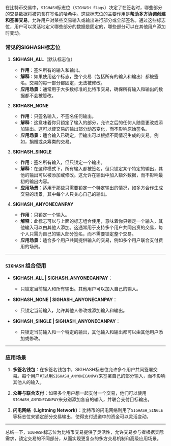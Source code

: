 在比特币交易中，`SIGHASH`标志位（`SIGHASH flags`）决定了在签名时，哪些部分的交易数据将被包含在签名的哈希中。这些标志位的主要作用是**帮助多方协调创建和签署交易**，允许用户对某些交易输入或输出进行部分或全部签名。通过这些标志位，用户可以灵活地定义哪些部分的数据是固定的，哪些部分可以在其他用户添加时变动。

### 常见的SIGHASH标志位

1. **SIGHASH_ALL**（默认标志位）
   - **作用**：签名所有的输入和输出。
   - **解释**：如果使用这个标志，整个交易（包括所有的输入和输出）都被签名。交易的每一部分都固定，无法被修改。
   - **应用场景**：通常用于大多数标准的比特币交易，确保所有输入和输出的数据都不会被篡改。

2. **SIGHASH_NONE**
   - **作用**：只签名输入，不签名任何输出。
   - **解释**：这意味着你只锁定了输入的部分，允许之后的任何人随意更改或添加输出。这可以使交易的输出部分动态变化，而不影响原始签名。
   - **应用场景**：适合输入已确定，但输出可以根据不同情况生成的交易。例如，捐赠或众筹类的交易。

3. **SIGHASH_SINGLE**
   - **作用**：签名所有输入，但只锁定一个输出。
   - **解释**：在这种模式下，所有输入都被签名，但只锁定某个特定的输出，其他的输出可以被添加或修改。这允许在输出中加入额外数据，而不影响最初的输出内容。
   - **应用场景**：适用于那些只需要锁定一个特定输出的情况，如多方合作生成交易的场景，其中每个人只关心自己的输出。

4. **SIGHASH_ANYONECANPAY**
   - **作用**：只锁定一个输入。
   - **解释**：此标志可以与上面的标志组合使用，意味着你只锁定一个输入，其他输入可以由其他人添加。这通常用于支持多个用户共同出资的交易，每个人只需为自己的输入部分签名，而不需要锁定整个交易。
   - **应用场景**：适合多个用户共同提供输入的交易，例如多个用户联合支付费用的场景。

---

### `SIGHASH` 组合使用

- **SIGHASH_ALL | SIGHASH_ANYONECANPAY**：
   - 只锁定当前输入和所有输出。其他用户可以加入自己的输入。
   
- **SIGHASH_NONE | SIGHASH_ANYONECANPAY**：
   - 只锁定当前输入，允许其他人修改或添加输入和输出。
   
- **SIGHASH_SINGLE | SIGHASH_ANYONECANPAY**：
   - 只锁定当前输入和一个特定的输出，其他输入和输出都可以由其他用户添加或修改。

---

### 应用场景
1. **多签名钱包**：在多签名钱包中，SIGHASH标志位允许多个用户共同签署交易。每个用户可以用`SIGHASH_ANYONECANPAY`来签署自己的部分输入，而不影响其他人的输入。
   
2. **众筹与联合支付**：如果多个用户想一起支付一个交易，他们可以使用`SIGHASH_ANYONECANPAY`来分别添加各自的输入，并联合支付目标输出。
   
3. **闪电网络（Lightning Network）**：比特币的闪电网络利用了`SIGHASH_SINGLE`等标志位来锁定部分交易输出，使得支付通道中的资金可以灵活变动。

---

总结一下，`SIGHASH`标志位为比特币交易提供了灵活性，允许交易参与者根据实际需求，锁定交易的不同部分，从而实现更复杂的多方交易机制和高级应用场景。
